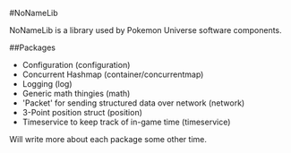#NoNameLib


NoNameLib is a library used by Pokemon Universe software components.

##Packages

* Configuration (configuration)
* Concurrent Hashmap (container/concurrentmap)
* Logging (log)
* Generic math thingies (math)
* 'Packet' for sending structured data over network (network)
* 3-Point position struct (position)
* Timeservice to keep track of in-game time (timeservice)

Will write more about each package some other time.